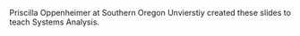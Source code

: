 Priscilla Oppenheimer at Southern Oregon Unvierstiy created these slides to teach Systems Analysis. 
